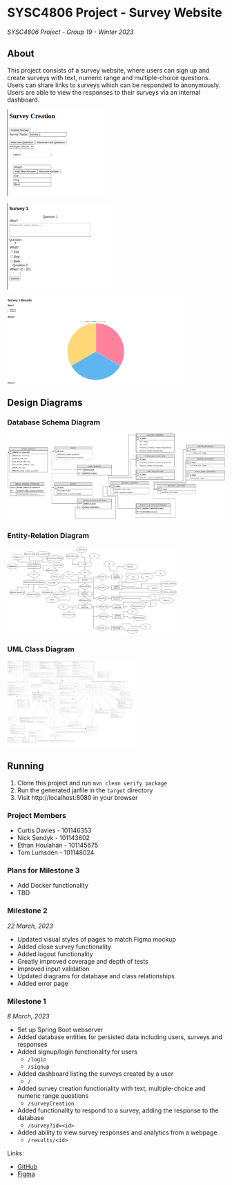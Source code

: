 # SYSC4806 Project - Survey Website

*SYSC4806 Project - Group 19 - Winter 2023*

## About

This project consists of a survey website, where users can sign up and create surveys
with text, numeric range and multiple-choice questions.
Users can share links to surveys which can be responded to anonymously.
Users are able to view the responses to their surveys via an internal dashboard.

<img src=".github/res/creation.png" height="200" width="auto"></img>

<img src=".github/res/respond.png" height="200" width="auto"></img>

<img src=".github/res/responses.png" height="200" width="auto"></img>

## Design Diagrams

### Database Schema Diagram
<img src="diagrams/res/DatabaseSchema.png" height="200" width="auto"></img>

### Entity-Relation Diagram
<img src="diagrams/res/EntityRelationDiagram.png" height="200" width="auto"></img>

### UML Class Diagram
<img src="diagrams/res/ClassDiagramUML.png" height="200" width="auto"></img>

## Running

1. Clone this project and run `mvn clean verify package`
2. Run the generated jarfile in the `target` directory
3. Visit http://localhost:8080 in your browser

### Project Members

- Curtis Davies - 101146353
- Nick Sendyk - 101143602
- Ethan Houlahan - 101145675
- Tom Lumsden - 101148024

### Plans for Milestone 3

- Add Docker functionality
- TBD

### Milestone 2

*22 March, 2023*

- Updated visual styles of pages to match Figma mockup
- Added close survey functionality
- Added logout functionality
- Greatly improved coverage and depth of tests
- Improved input validation
- Updated diagrams for database and class relationships
- Added error page

### Milestone 1

*8 March, 2023*

- Set up Spring Boot webserver
- Added database entities for persisted data including users, surveys and responses
- Added signup/login functionality for users
  - `/login`
  - `/signup`
- Added dashboard listing the surveys created by a user
  - `/`
- Added survey creation functionality with text, multiple-choice and numeric range questions
  - `/surveyCreation`
- Added functionality to respond to a survey, adding the response to the database
  - `/survey?id=<id>`
- Added ability to view survey responses and analytics from a webpage
  - `/results/<id>`

Links:

- [GitHub](https://github.com/110Percent/sysc4806-project)
- [Figma](https://www.figma.com/file/VD2XDoEXZeBCyS2xU30HgZ/SurveyMonkey)